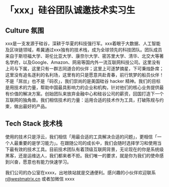 # 「xxx」硅谷团队诚邀技术实习生

## Culture 氛围

xxx是一支发源于硅谷，深耕于华夏的科技强行军。xxx着眼于大数据、人工智能及区块链领域，希冀通过xxx独有的技术栈，成为全球领先的科技团队。团队成员来自于斯坦福大学、哥伦比亚大学、康奈尔大学、密苏里大学、清华、北交大等著名学府，以及Google、Amazon、网易等国内外一流互联网科技公司。这里没有上司与下属，这里只有一群志同道合的伙伴；这里上可逐梦摘星，下可秉烛卧席；这里没有追名逐利的名利场，这里有的只是愿意共赴青春，前行筑梦的船员伙伴！不是「屌丝」也不是「码农」，我们崇尚的是美国硅谷 hacker 精神。我们的目标是用技术的力量，帮助中国最具影响力的企业和机构，针对他们的核心业务提供最有价值的解决方案。创始团队来放弃金融中心和硅谷公司的薪资，回国打造下一个互联网的独角兽。我们相信技术的力量：运用合适的技术作为工具，打破陈规与约束，做出最好的产品。

## Tech Stack 技术栈

使用的技术只是浮云，我们相信「用最合适的工具解决合适的问题」，更相信「一个人最重要的是学习能力」。在跟随公司的成长中，我们会随时选择学习和使用当下最有效的技术工具。目前技术团队有着顶级互联网背景，无论现在的你是系统级黑客，还是运维达人，我们都来者不拒。我们唯一的要求，就是你为我们的使命感到兴奋，愿意也有能力快速学习。

我们公司的办公室在xxxx，出地铁站就是交通便利。感兴趣的小伙伴欢迎联系 r@westmatrix.cn 或者加微信 xxxx
